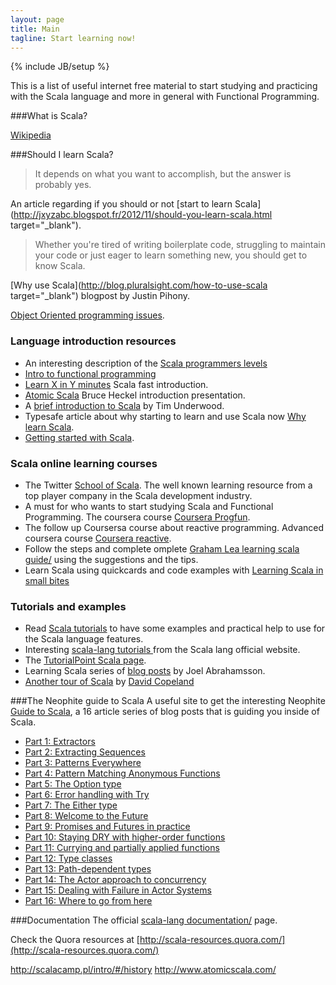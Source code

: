 ```yaml
---
layout: page
title: Main
tagline: Start learning now!
---
```

{% include JB/setup %}

This is a list of useful internet free material to start studying and practicing with the Scala language and more in general with Functional Programming.  

###What is Scala?

<a href="http://en.wikipedia.org/wiki/Scala_%28programming_language%29" target="_blank">Wikipedia</a>

###Should I learn Scala?

> It depends on what you want to accomplish, 
> but the answer is probably yes.

An article regarding if you should or not [start to learn Scala](http://jxyzabc.blogspot.fr/2012/11/should-you-learn-scala.html target="_blank"). 

>Whether you're tired of writing boilerplate code, 
> struggling to maintain your code or just eager to 
> learn something new, you should get to know Scala.

[Why use Scala](http://blog.pluralsight.com/how-to-use-scala target="_blank") blogpost by Justin Pihony. 

[Object Oriented programming issues](http://www.smashcompany.com/technology/object-oriented-programming-is-an-expensive-disaster-which-must-end).

### Language introduction resources
* An interesting description of the [Scala programmers levels](http://www.scala-lang.org/old/node/8610)
* [Intro to functional programming](http://rafaelcfreire.github.io/2014/10/30/Where-to-start-with-functional-programming/)
* [Learn X in Y minutes](http://learnxinyminutes.com/docs/scala/) Scala fast introduction.  
* [Atomic Scala](http://s3-eu-west-1.amazonaws.com/presentations2012/21_presentation.pdf) Bruce Heckel introduction presentation.   
* A [brief introduction to Scala](http://www.slideshare.net/tpunder/a-brief-intro-to-scala) by Tim Underwood.  
* Typesafe article about why starting to learn and use Scala now [Why learn Scala](http://typesafe.com/blog/why-learn-scala "why-learn-scala").  
* [Getting started with Scala](https://www.bionicspirit.com/blog/2013/05/13/getting-started-with-scala.html).  
 
### Scala online learning courses

* The Twitter [School of Scala](https://twitter.github.io/scala_school/ "Twitter Scala School"). The well known learning resource from a top player company in the Scala development industry.  
* A must for who wants to start studying Scala and Functional Programming. The coursera course [Coursera Progfun](https://www.coursera.org/course/progfun).   
* The follow up Coursersa course about reactive programming. Advanced coursera course [Coursera reactive](https://www.coursera.org/course/reactive). 
* Follow the steps and complete omplete [Graham Lea learning scala guide/](http://www.grahamlea.com/2012/11/learning-scala-grahams-guide/) using the suggestions and the tips.  
* Learn Scala using quickcards and code examples with [Learning Scala in small bites](http://matt.might.net/articles/learning-scala-in-small-bites/)

### Tutorials and examples
* Read [Scala tutorials](http://scalatutorials.com/tour/) to have some examples and practical help to use for the Scala language features.  
* Interesting [scala-lang tutorials ](http://docs.scala-lang.org/tutorials/) from the Scala lang official website. 
* The [TutorialPoint Scala page](http://www.tutorialspoint.com/scala/). 
* Learning Scala series of [blog posts](http://joelabrahamsson.com/learning-scala/) by Joel Abrahamsson. 
* [Another tour of Scala](http://naildrivin5.com/scalatour/) by [David Copeland](https://github.com/davetron5000)

###The Neophite guide to Scala
A useful site to get the interesting Neophite [Guide to Scala](http://danielwestheide.com/), a 16 article series of blog posts that is guiding you inside of Scala. 

* [Part 1: Extractors](http://danielwestheide.com/blog/2012/11/21/the-neophytes-guide-to-scala-part-1-extractors.html)    
* [Part 2: Extracting Sequences](http://danielwestheide.com/blog/2012/11/28/the-neophytes-guide-to-scala-part-2-extracting-sequences.html)     
* [Part 3: Patterns Everywhere](http://danielwestheide.com/blog/2012/12/05/the-neophytes-guide-to-scala-part-3-patterns-everywhere.html)      
* [Part 4: Pattern Matching Anonymous Functions](http://danielwestheide.com/blog/2012/12/12/the-neophytes-guide-to-scala-part-4-pattern-matching-anonymous-functions.html)    
* [Part 5: The Option type](http://danielwestheide.com/blog/2012/12/19/the-neophytes-guide-to-scala-part-5-the-option-type.html)  
* [Part 6: Error handling with Try](http://danielwestheide.com/blog/2012/12/26/the-neophytes-guide-to-scala-part-6-error-handling-with-try.html)    
* [Part 7: The Either type](http://danielwestheide.com/blog/2013/01/02/the-neophytes-guide-to-scala-part-7-the-either-type.html)    
* [Part 8: Welcome to the Future](http://danielwestheide.com/blog/2013/01/09/the-neophytes-guide-to-scala-part-8-welcome-to-the-future.html)   
* [Part 9: Promises and Futures in practice](http://danielwestheide.com/blog/2013/01/16/the-neophytes-guide-to-scala-part-9-promises-and-futures-in-practice.html)  
* [Part 10: Staying DRY with higher-order functions](http://danielwestheide.com/blog/2013/01/23/the-neophytes-guide-to-scala-part-10-staying-dry-with-higher-order-functions.html)  
* [Part 11: Currying and partially applied functions](http://danielwestheide.com/blog/2013/01/30/the-neophytes-guide-to-scala-part-11-currying-and-partially-applied-functions.html)   
* [Part 12: Type classes](http://danielwestheide.com/blog/2013/02/06/the-neophytes-guide-to-scala-part-12-type-classes.html)   
* [Part 13: Path-dependent types](http://danielwestheide.com/blog/2013/02/13/the-neophytes-guide-to-scala-part-13-path-dependent-types.html)   
* [Part 14: The Actor approach to concurrency](http://danielwestheide.com/blog/2013/02/27/the-neophytes-guide-to-scala-part-14-the-actor-approach-to-concurrency.html)    
* [Part 15: Dealing with Failure in Actor Systems](http://danielwestheide.com/blog/2013/03/20/the-neophytes-guide-to-scala-part-15-dealing-with-failure-in-actor-systems.html)    
* [Part 16: Where to go from here](http://danielwestheide.com/blog/2013/04/03/the-neophytes-guide-to-scala-part-16-where-to-go-from-here.html)  

###Documentation
The official [scala-lang documentation/](http://www.scala-lang.org/documentation/) page.  

Check the Quora resources at [http://scala-resources.quora.com/](http://scala-resources.quora.com/) 

http://scalacamp.pl/intro/#/history
http://www.atomicscala.com/